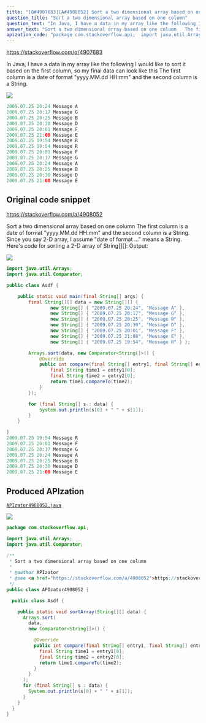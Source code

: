 ```yaml
---
title: "[Q#4907683][A#4908052] Sort a two dimensional array based on one column"
question_title: "Sort a two dimensional array based on one column"
question_text: "In Java, I have a data in my array like the following I would like to sort it based on the first column, so my final data can look like this The first column is a date of format \"yyyy.MM.dd HH:mm\" and the second column is a String."
answer_text: "Sort a two dimensional array based on one column   The first column is a date of format \"yyyy.MM.dd HH:mm\" and the second column is a String. Since you say 2-D array, I assume \"date of format ...\" means a String. Here's code for sorting a 2-D array of String[][]: Output:"
apization_code: "package com.stackoverflow.api;  import java.util.Arrays; import java.util.Comparator;  /**  * Sort a two dimensional array based on one column  *  * @author APIzator  * @see <a href=\"https://stackoverflow.com/a/4908052\">https://stackoverflow.com/a/4908052</a>  */ public class APIzator4908052 {    public class Asdf {      public static void sortArray(String[][] data) {       Arrays.sort(         data,         new Comparator<String[]>() {            @Override           public int compare(final String[] entry1, final String[] entry2) {             final String time1 = entry1[0];             final String time2 = entry2[0];             return time1.compareTo(time2);           }         }       );       for (final String[] s : data) {         System.out.println(s[0] + \" \" + s[1]);       }     }   } }"
---
```


https://stackoverflow.com/q/4907683

In Java, I have a data in my array like the following
I would like to sort it based on the first column, so my final data can look like this
The first column is a date of format &quot;yyyy.MM.dd HH:mm&quot; and the second column is a String.


<div class="code-logo"><img src="/stackoverflow.png" /></div>

```java
2009.07.25 20:24 Message A
2009.07.25 20:17 Message G
2009.07.25 20:25 Message B
2009.07.25 20:30 Message D
2009.07.25 20:01 Message F
2009.07.25 21:08 Message E
2009.07.25 19:54 Message R
2009.07.25 19:54 Message R
2009.07.25 20:01 Message F
2009.07.25 20:17 Message G
2009.07.25 20:24 Message A
2009.07.25 20:25 Message B
2009.07.25 20:30 Message D
2009.07.25 21:08 Message E
```


## Original code snippet

https://stackoverflow.com/a/4908052

Sort a two dimensional array based on one column
  The first column is a date of format &quot;yyyy.MM.dd HH:mm&quot; and the second column is a String.
Since you say 2-D array, I assume &quot;date of format ...&quot; means a String. Here&#x27;s code for sorting a 2-D array of String[][]:
Output:

<div class="code-logo"><img src="/stackoverflow.png" /></div>

```java
import java.util.Arrays;
import java.util.Comparator;

public class Asdf {

    public static void main(final String[] args) {
        final String[][] data = new String[][] {
                new String[] { "2009.07.25 20:24", "Message A" },
                new String[] { "2009.07.25 20:17", "Message G" },
                new String[] { "2009.07.25 20:25", "Message B" },
                new String[] { "2009.07.25 20:30", "Message D" },
                new String[] { "2009.07.25 20:01", "Message F" },
                new String[] { "2009.07.25 21:08", "Message E" },
                new String[] { "2009.07.25 19:54", "Message R" } };

        Arrays.sort(data, new Comparator<String[]>() {
            @Override
            public int compare(final String[] entry1, final String[] entry2) {
                final String time1 = entry1[0];
                final String time2 = entry2[0];
                return time1.compareTo(time2);
            }
        });

        for (final String[] s : data) {
            System.out.println(s[0] + " " + s[1]);
        }
    }

}
2009.07.25 19:54 Message R
2009.07.25 20:01 Message F
2009.07.25 20:17 Message G
2009.07.25 20:24 Message A
2009.07.25 20:25 Message B
2009.07.25 20:30 Message D
2009.07.25 21:08 Message E
```

## Produced APIzation

[`APIzator4908052.java`](https://github.com/pasqualesalza/apization-temp-data/raw/master/search/APIzator4908052.java)

<div class="code-logo"><img src="/apizator.png" /></div>

```java
package com.stackoverflow.api;

import java.util.Arrays;
import java.util.Comparator;

/**
 * Sort a two dimensional array based on one column
 *
 * @author APIzator
 * @see <a href="https://stackoverflow.com/a/4908052">https://stackoverflow.com/a/4908052</a>
 */
public class APIzator4908052 {

  public class Asdf {

    public static void sortArray(String[][] data) {
      Arrays.sort(
        data,
        new Comparator<String[]>() {

          @Override
          public int compare(final String[] entry1, final String[] entry2) {
            final String time1 = entry1[0];
            final String time2 = entry2[0];
            return time1.compareTo(time2);
          }
        }
      );
      for (final String[] s : data) {
        System.out.println(s[0] + " " + s[1]);
      }
    }
  }
}

```